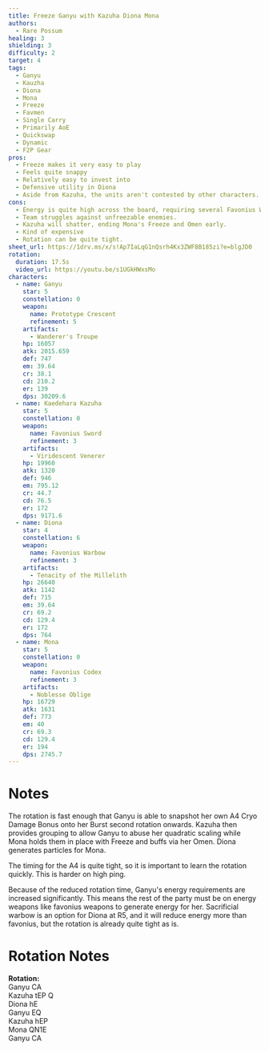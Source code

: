```yaml
---
title: Freeze Ganyu with Kazuha Diona Mona
authors:
  - Rare Possum
healing: 3
shielding: 3
difficulty: 2
target: 4
tags:
  - Ganyu
  - Kauzha
  - Diona
  - Mona
  - Freeze
  - Favmen
  - Single Carry
  - Primarily AoE
  - Quickswap
  - Dynamic
  - F2P Gear
pros:
  - Freeze makes it very easy to play
  - Feels quite snappy
  - Relatively easy to invest into
  - Defensive utility in Diona
  - Aside from Kazuha, the units aren't contested by other characters.
cons:
  - Energy is quite high across the board, requiring several Favonius Weapons
  - Team struggles against unfreezable enemies.
  - Kazuha will shatter, ending Mona's Freeze and Omen early.
  - Kind of expensive
  - Rotation can be quite tight.
sheet_url: https://1drv.ms/x/s!Ap7IaLqG1nQsrh4Kx3ZWF8B185zi?e=blgJD0
rotation:
  duration: 17.5s
  video_url: https://youtu.be/s1UGkHWxsMo
characters:
  - name: Ganyu
    star: 5
    constellation: 0
    weapon:
      name: Prototype Crescent 
      refinement: 5
    artifacts:
      - Wanderer's Troupe
    hp: 16057
    atk: 2015.659
    def: 747
    em: 39.64
    cr: 38.1
    cd: 210.2
    er: 139
    dps: 30209.6
  - name: Kaedehara Kazuha
    star: 5
    constellation: 0
    weapon:
      name: Favonius Sword
      refinement: 3
    artifacts:
      - Viridescent Venerer
    hp: 19960
    atk: 1320
    def: 946
    em: 795.12
    cr: 44.7
    cd: 76.5
    er: 172
    dps: 9171.6
  - name: Diona
    star: 4
    constellation: 6
    weapon:
      name: Favonius Warbow
      refinement: 3
    artifacts:
      - Tenacity of the Millelith
    hp: 26640
    atk: 1142
    def: 715
    em: 39.64
    cr: 69.2
    cd: 129.4
    er: 172
    dps: 764
  - name: Mona
    star: 5
    constellation: 0
    weapon:
      name: Favonius Codex
      refinement: 3
    artifacts:
      - Noblesse Oblige
    hp: 16729
    atk: 1631
    def: 773
    em: 40
    cr: 69.3
    cd: 129.4
    er: 194
    dps: 2745.7
---
```


# **Notes**

The rotation is fast enough that Ganyu is able to snapshot her own A4 Cryo Damage Bonus onto her Burst second rotation onwards. Kazuha then provides grouping to allow Ganyu to abuse her quadratic scaling while Mona holds them in place with Freeze and buffs via her Omen. Diona generates particles for Mona.

The timing for the A4 is quite tight, so it is important to learn the rotation quickly. This is harder on high ping. 

Because of the reduced rotation time, Ganyu's energy requirements are increased significantly. This means the rest of the party must be on energy weapons like favonius weapons to generate energy for her. Sacrificial warbow is an option for Diona at R5, and it will reduce energy more than favonius, but the rotation is already quite tight as is.


# **Rotation Notes**

**Rotation:**  
Ganyu CA  
Kazuha tEP Q  
Diona hE  
Ganyu EQ   
Kazuha hEP  
Mona QN1E  
Ganyu CA  